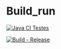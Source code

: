 # Build_run

[![Java CI Testes](https://github.com/felipe-fatec/Build_run/actions/workflows/Tests.yml/badge.svg)](https://github.com/felipe-fatec/Build_run/actions/workflows/Tests.yml)

[![Build - Release](https://github.com/felipe-fatec/Build_run/actions/workflows/build.yml/badge.svg)](https://github.com/felipe-fatec/Build_run/actions/workflows/build.yml)
